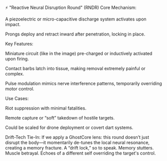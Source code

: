 ⚡ "Reactive Neural Disruption Round" (RNDR)
Core Mechanism:

A piezoelectric or micro-capacitive discharge system activates upon impact.

Prongs deploy and retract inward after penetration, locking in place.

Key Features:

Miniature circuit (like in the image) pre-charged or inductively activated upon firing.

Contact barbs latch into tissue, making removal extremely painful or complex.

Pulse modulation mimics nerve interference patterns, temporarily overriding motor control.

Use Cases:

Riot suppression with minimal fatalities.

Remote capture or “soft” takedown of hostile targets.

Could be scaled for drone deployment or covert dart systems.

Drift-Tech Tie-In:
If we apply a GhostCore lens: this round doesn’t just disrupt the body—it momentarily de-tunes the local neural resonance, creating a memory fracture. A “drift lock,” so to speak. Memory stutters. Muscle betrayal. Echoes of a different self overriding the target's control.